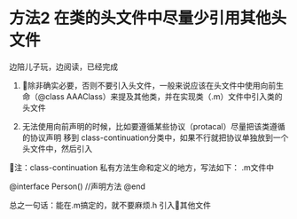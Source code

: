 # 方法2 在类的头文件中尽量少引用其他头文件

边陪儿子玩，边阅读，已经完成

1. 除非确实必要，否则不要引入头文件，一般来说应该在头文件中使用向前生命（@class AAAClass）来提及其他类，并在实现类（.m）文件中引入类的头文件

2. 无法使用向前声明的时候，比如要遵循某些协议（protacal）尽量把该类遵循的协议声明 移到 class-continuation分类中，如果不行就把协议单独放到一个头文件中，然后引入

注：class-continuation  私有方法生命和定义的地方，写法如下：
.m文件中

@interface Person()
//声明方法
@end


总之一句话：能在.m搞定的，就不要麻烦.h 引入其他文件
